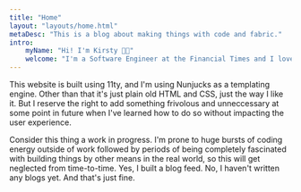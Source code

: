 ```yaml
---
title: "Home"
layout: "layouts/home.html"
metaDesc: "This is a blog about making things with code and fabric."
intro:
    myName: "Hi! I'm Kirsty 👋🏻"
    welcome: "I'm a Software Engineer at the Financial Times and I love to build things with code and wool. I'm also a beginner at messing around with Adafruit and seeing if I can make anything cool — no joy yet!"
---
```


This website is built using 11ty, and I'm using Nunjucks as a templating engine. Other than that it's just plain old HTML and CSS, just the way I like it. But I reserve the right to add something frivolous and unneccessary at some point in future when I've learned how to do so without impacting the user experience.

Consider this thing a work in progress. I'm prone to huge bursts of coding energy outside of work followed by periods of being completely fascinated with building things by other means in the real world, so this will get neglected from time-to-time. Yes, I built a blog feed. No, I haven't written any blogs yet. And that's just fine.
